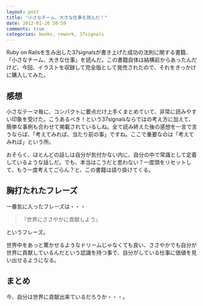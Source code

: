 ```yaml
---
layout: post
title: "小さなチーム、大きな仕事を読んだ！"
date: 2012-01-26 20:59
comments: true
categories: books, rework, 37signals
---
```


Ruby on Railsを生み出した37signalsが書き上げた成功の法則に関する書籍、「小さなチーム、大きな仕事」を読んだ。この書籍自体は結構前からあったんだけど、今回、イラストを収録して完全版として発売されたので、それをきっかけに購入してみた。

<!-- more -->

## 感想

小さなテーマ毎に、コンパクトに要点だけ上手くまとめていて、非常に読みやすい印象を受けた。こうあるべき！という37signalsならではの考え方に加えて、簡単な事例も合わせて掲載されているしね。全て読み終えた後の感想を一言で言うならば、「考えてみれば、当たり前の事」ですね。ここで重要なのは「考えてみれば」という所。

おそらく、ほとんどの話しは自分が気付かない内に、自分の中で常識として定着しているような話しだ。でも、本当はこうだと思わない？一度頭をリセットして、もう一度考えてごらん？と、この書籍は語り掛けてくる。

## 胸打たれたフレーズ

一番気に入ったフレーズは・・・

> 『世界にささやかに貢献しよう』

というフレーズ。

世界中をあっと驚かせるようなドリームじゃなくても良い、ささやかでも自分が世界に貢献しているんだという認識を持つ事で、自分がしている仕事に価値を見い出せるようになる。

## まとめ 

今、自分は世界に貢献出来ているだろうか・・・。